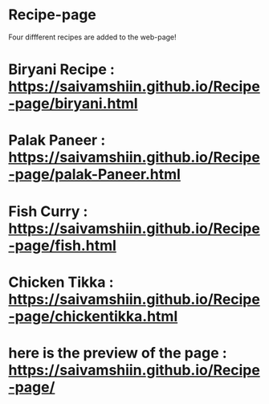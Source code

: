 # Recipe-page
Four diffferent recipes are added to the web-page!
# Biryani Recipe : https://saivamshiin.github.io/Recipe-page/biryani.html
# Palak Paneer : https://saivamshiin.github.io/Recipe-page/palak-Paneer.html
# Fish Curry : https://saivamshiin.github.io/Recipe-page/fish.html
# Chicken Tikka : https://saivamshiin.github.io/Recipe-page/chickentikka.html 

# here is the preview of the page : https://saivamshiin.github.io/Recipe-page/
